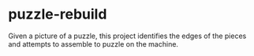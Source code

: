 # puzzle-rebuild
Given a picture of a puzzle, this project identifies the edges of the pieces and attempts to assemble to puzzle on the machine.

